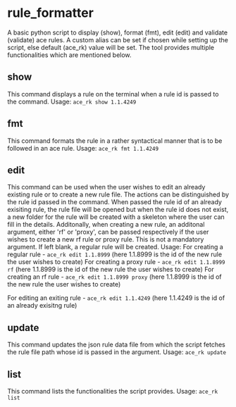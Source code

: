 # rule_formatter
A basic python script to display (show), format (fmt), edit (edit) and validate (validate) ace rules.
A custom alias can be set if chosen while setting up the script, else default (ace_rk) value will be set.
The tool provides multiple functionalities which are mentioned below.

## show
This command displays a rule on the terminal when a rule id is passed to the command. 
Usage:
  `ace_rk show 1.1.4249`

## fmt
This command formats the rule in a rather syntactical manner that is to be followed in an ace rule.
Usage:
  `ace_rk fmt 1.1.4249`

## edit
This command can be used when the user wishes to edit an already existing rule or to create a new rule file. The actions can be distinguished by the rule id passed in the command. When passed the rule id of an already exisiting rule, the rule file will be opened but when the rule id does not exist, a new folder for the rule will be created with a skeleton where the user can fill in the details. 
Additonally, when creating a new rule, an additonal argument, either 'rf' or 'proxy', can be passed respectively if the user wishes to create a new rf rule or proxy rule. This is not a mandatory argument. If left blank, a regular rule will be created.
Usage:
  For creating a regular rule - `ace_rk edit 1.1.8999`       (here 1.1.8999 is the id of the new rule the user wishes to create)
  For creating a proxy rule   - `ace_rk edit 1.1.8999 rf`    (here 1.1.8999 is the id of the new rule the user wishes to create)
  For creating an rf rule     - `ace_rk edit 1.1.8999 proxy` (here 1.1.8999 is the id of the new rule the user wishes to create)

  For editing an exiting rule - `ace_rk edit 1.1.4249`       (here 1.1.4249 is the id of an already exisitng rule)

## update
This command updates the json rule data file from which the script fetches the rule file path whose id is passed in the argument.
Usage:
  `ace_rk update`

## list
This command lists the functionalities the script provides.
Usage:
  `ace_rk list`
